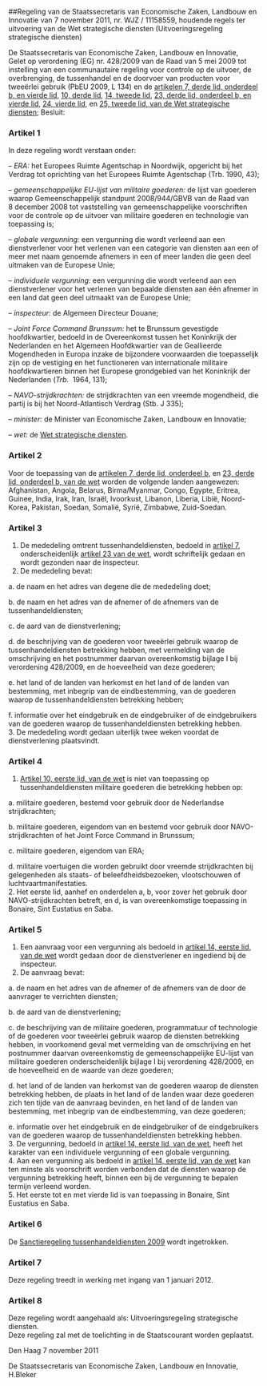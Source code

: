 <meta http-equiv='Content-Type' content='text/html; charset=utf-8' />

##Regeling van de Staatssecretaris van Economische Zaken, Landbouw en Innovatie van 7 november 2011, nr. WJZ / 11158559, houdende regels ter uitvoering van de Wet strategische diensten (Uitvoeringsregeling strategische diensten)

De Staatssecretaris van Economische Zaken, Landbouw en Innovatie,  
Gelet op verordening (EG) nr. 428/2009 van de Raad van 5 mei 2009 tot instelling van een communautaire regeling voor controle op de uitvoer, de overbrenging, de tussenhandel en de doorvoer van producten voor tweeërlei gebruik (PbEU 2009, L 134) en de [artikelen 7, derde lid, onderdeel b, en vierde lid](../../../../../wet/wet/strategische/diensten/BWBR0030545/README.md), [10, derde lid](../../../../../wet/wet/strategische/diensten/BWBR0030545/README.md), [14, tweede lid](../../../../../wet/wet/strategische/diensten/BWBR0030545/README.md), [23, derde lid, onderdeel b, en vierde lid](../../../../../wet/wet/strategische/diensten/BWBR0030545/README.md), [24, vierde lid](../../../../../wet/wet/strategische/diensten/BWBR0030545/README.md), en [25, tweede lid, van de Wet strategische diensten](../../../../../wet/wet/strategische/diensten/BWBR0030545/README.md);
Besluit:    

### Artikel  1  

In deze regeling wordt verstaan onder: 

– *ERA:* het Europees Ruimte Agentschap in Noordwijk, opgericht bij het Verdrag tot oprichting van het Europees Ruimte Agentschap (Trb. 1990, 43);  

– *gemeenschappelijke EU-lijst van militaire goederen:* de lijst van goederen waarop Gemeenschappelijk standpunt 2008/944/GBVB van de Raad van 8 december 2008 tot vaststelling van gemeenschappelijke voorschriften voor de controle op de uitvoer van militaire goederen en technologie van toepassing is;  

– *globale vergunning:* een vergunning die wordt verleend aan een dienstverlener voor het verlenen van een categorie van diensten aan een of meer met naam genoemde afnemers in een of meer landen die geen deel uitmaken van de Europese Unie;  

– *individuele vergunning:* een vergunning die wordt verleend aan een dienstverlener voor het verlenen van bepaalde diensten aan één afnemer in een land dat geen deel uitmaakt van de Europese Unie;  

– *inspecteur:* de Algemeen Directeur Douane;  

– *Joint Force Command Brunssum:* het te Brunssum gevestigde hoofdkwartier, bedoeld in de Overeenkomst tussen het Koninkrijk der Nederlanden en het Algemeen Hoofdkwartier van de Geallieerde Mogendheden in Europa inzake de bijzondere voorwaarden die toepasselijk zijn op de vestiging en het functioneren van internationale militaire hoofdkwartieren binnen het Europese grondgebied van het Koninkrijk der Nederlanden (*Trb.*  1964, 131);  

– *NAVO-strijdkrachten:* de strijdkrachten van een vreemde mogendheid, die partij is bij het Noord-Atlantisch Verdrag (Stb. J 335);  

– *minister:* de Minister van Economische Zaken, Landbouw en Innovatie;  

– *wet:* de [Wet strategische diensten](../../../../../wet/wet/strategische/diensten/BWBR0030545/README.md).    

### Artikel  2  

Voor de toepassing van de [artikelen 7, derde lid, onderdeel b](../../../../../wet/wet/strategische/diensten/BWBR0030545/README.md), en [23, derde lid, onderdeel b, van de wet](../../../../../wet/wet/strategische/diensten/BWBR0030545/README.md) worden de volgende landen aangewezen: Afghanistan, Angola, Belarus, Birma/Myanmar, Congo, Egypte, Eritrea, Guinee, India, Irak, Iran, Israël, Ivoorkust, Libanon, Liberia, Libië, Noord-Korea, Pakistan, Soedan, Somalië, Syrië, Zimbabwe, Zuid-Soedan.  

### Artikel  3  

1.  De mededeling omtrent tussenhandeldiensten, bedoeld in [artikel 7](../../../../../wet/wet/strategische/diensten/BWBR0030545/README.md), onderscheidenlijk [artikel 23 van de wet](../../../../../wet/wet/strategische/diensten/BWBR0030545/README.md), wordt schriftelijk gedaan en wordt gezonden naar de inspecteur.   
2.  De mededeling bevat: 

a. de naam en het adres van degene die de mededeling doet;  

b. de naam en het adres van de afnemer of de afnemers van de tussenhandeldiensten;  

c. de aard van de dienstverlening;  

d. de beschrijving van de goederen voor tweeërlei gebruik waarop de tussenhandeldiensten betrekking hebben, met vermelding van de omschrijving en het postnummer daarvan overeenkomstig bijlage I bij verordening 428/2009, en de hoeveelheid van deze goederen;  

e. het land of de landen van herkomst en het land of de landen van bestemming, met inbegrip van de eindbestemming, van de goederen waarop de tussenhandeldiensten betrekking hebben;  

f. informatie over het eindgebruik en de eindgebruiker of de eindgebruikers van de goederen waarop de tussenhandeldiensten betrekking hebben.     
3.  De mededeling wordt gedaan uiterlijk twee weken voordat de dienstverlening plaatsvindt.   

### Artikel  4  

1.  [Artikel 10, eerste lid, van de wet](../../../../../wet/wet/strategische/diensten/BWBR0030545/README.md) is niet van toepassing op tussenhandeldiensten militaire goederen die betrekking hebben op: 

a. militaire goederen, bestemd voor gebruik door de Nederlandse strijdkrachten;  

b. militaire goederen, eigendom van en bestemd voor gebruik door NAVO-strijdkrachten of het Joint Force Command in Brunssum;  

c. militaire goederen, eigendom van ERA;  

d. militaire voertuigen die worden gebruikt door vreemde strijdkrachten bij gelegenheden als staats- of beleefdheidsbezoeken, vlootschouwen of luchtvaartmanifestaties.     
2.  Het eerste lid, aanhef en onderdelen a, b, voor zover het gebruik door NAVO-strijdkrachten betreft, en d, is van overeenkomstige toepassing in Bonaire, Sint Eustatius en Saba.   

### Artikel  5  

1.  Een aanvraag voor een vergunning als bedoeld in [artikel 14, eerste lid, van de wet](../../../../../wet/wet/strategische/diensten/BWBR0030545/README.md) wordt gedaan door de dienstverlener en ingediend bij de inspecteur.   
2.  De aanvraag bevat: 

a. de naam en het adres van de afnemer of de afnemers van de door de aanvrager te verrichten diensten;  

b. de aard van de dienstverlening;  

c. de beschrijving van de militaire goederen, programmatuur of technologie of de goederen voor tweeërlei gebruik waarop de diensten betrekking hebben, in voorkomend geval met vermelding van de omschrijving en het postnummer daarvan overeenkomstig de gemeenschappelijke EU-lijst van militaire goederen onderscheidenlijk bijlage I bij verordening 428/2009, en de hoeveelheid en de waarde van deze goederen;  

d. het land of de landen van herkomst van de goederen waarop de diensten betrekking hebben, de plaats in het land of de landen waar deze goederen zich ten tijde van de aanvraag bevinden, en het land of de landen van bestemming, met inbegrip van de eindbestemming, van deze goederen;  

e. informatie over het eindgebruik en de eindgebruiker of de eindgebruikers van de goederen waarop de tussenhandeldiensten betrekking hebben.     
3.  De vergunning, bedoeld in [artikel 14, eerste lid, van de wet](../../../../../wet/wet/strategische/diensten/BWBR0030545/README.md), heeft het karakter van een individuele vergunning of een globale vergunning.   
4.  Aan een vergunning als bedoeld in [artikel 14, eerste lid, van de wet](../../../../../wet/wet/strategische/diensten/BWBR0030545/README.md) kan ten minste als voorschrift worden verbonden dat de diensten waarop de vergunning betrekking heeft, binnen een bij de vergunning te bepalen termijn verleend worden.   
5.  Het eerste tot en met vierde lid is van toepassing in Bonaire, Sint Eustatius en Saba.   

### Artikel  6  

De [Sanctieregeling tussenhandeldiensten 2009](../../../../../ministeriele-regeling/sanctieregeling/tussenhandeldiensten/2009/BWBR0026500/README.md) wordt ingetrokken.  

### Artikel  7  

Deze regeling treedt in werking met ingang van 1 januari 2012.  

### Artikel  8  

Deze regeling wordt aangehaald als: Uitvoeringsregeling strategische diensten.  
Deze regeling zal met de toelichting in de Staatscourant worden geplaatst.   

Den Haag 
7 november 2011   

De 
Staatssecretaris van Economische Zaken, Landbouw en Innovatie,
H.Bleker   
